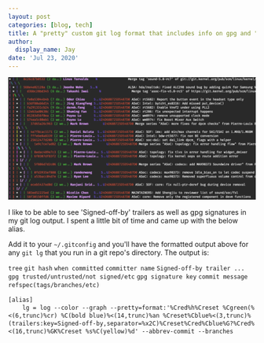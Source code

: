 ```yaml
---
layout: post
categories: [blog, tech]
title: A "pretty" custom git log format that includes info on gpg and "signed-off-by"
author:
  display_name: Jay
date: 'Jul 23, 2020'
---
```

[![](/assets/git-log-format.png "Example git log output")](/assets/git-log-format.png)

I like to be able to see 'Signed-off-by' trailers as well as gpg signatures in my git log output.  I spent a little bit of time and came up with the below alias.

Add it to your `~/.gitconfig` and you'll have the formatted output above for any `git lg` that you run in a
git repo's directory.  The output is:

`tree` `git hash` `when committed` `committer name` `Signed-off-by trailer ...` `gpg trusted/untrusted/not signed/etc` `gpg signature key` `commit message` `refspec(tags/branches/etc)`
```
[alias]
    lg = log --color --graph --pretty=format:'%Cred%h%Creset %Cgreen(%<(6,trunc)%cr) %C(bold blue)%<(14,trunc)%an %Creset%Cblue%<(3,trunc)%(trailers:key=Signed-off-by,separator=%x2C)%Creset%Cred%Cblue%G?%Cred%<(16,trunc)%GK%Creset %s%C(yellow)%d' --abbrev-commit --branches

```
